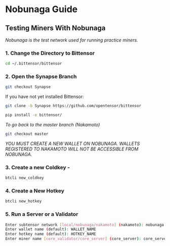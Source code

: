 # Nobunaga Guide

## Testing Miners With Nobunaga

*Nobunaga is the test network used for running practice miners.* 

### 1. **Change the Directory to Bittensor**

```bash
cd ~/.bittensor/bittensor 
```

### 2. Open the Synapse Branch

```bash
git checkout Synapse
```

If you have not yet installed Bittensor:

```bash
git clone -b Synapse https://github.com/opentensor/bittensor

pip install -e bittensor/
```

*To go back to the master branch (Nakamoto)*

```bash
git checkout master
```

*YOU MUST CREATE A NEW WALLET ON NOBUNAGA. WALLETS REGISTERED TO NAKAMOTO WILL NOT BE ACCESSIBLE FROM NOBUNAGA.*

### 3. Create a new Coldkey -

```bash
btcli new_coldkey
```

### 4. Create a New Hotkey

```bash
btcli new_hotkey
```

### 5. Run a Server or a Validator

```bash
Enter subtensor network [local/nobunaga/nakamoto] (nakamoto): nobunaga
Enter wallet name (default): WALLET_NAME
Enter hotkey name (default): HOTKEY_NAME
Enter miner name [core_validator/core_server] (core_server): core_server or core_validator
```
